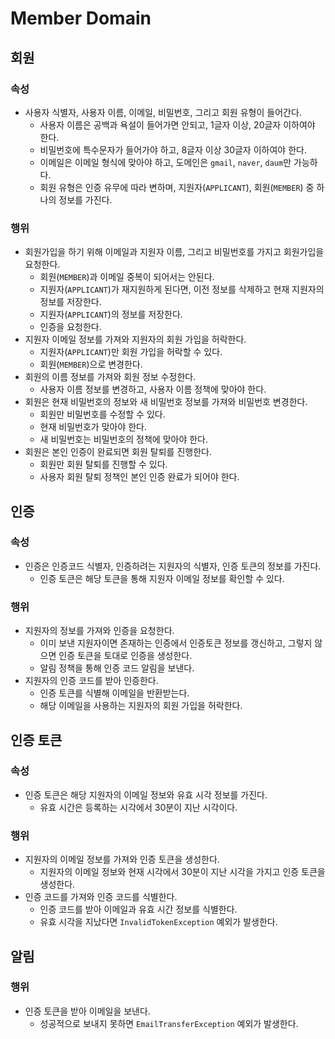 # Member Domain

## 회원

### 속성

- 사용자 식별자, 사용자 이름, 이메일, 비밀번호, 그리고 회원 유형이 들어간다.
    - 사용자 이름은 공백과 욕설이 들어가면 안되고, 1글자 이상, 20글자 이하여야 한다.
    - 비밀번호에 특수문자가 들어가야 하고, 8글자 이상 30글자 이하여야 한다.
    - 이메일은 이메일 형식에 맞아야 하고, 도메인은 `gmail`, `naver`, `daum`만 가능하다.
    - 회원 유형은 인증 유무에 따라 변하며, 지원자(`APPLICANT`), 회원(`MEMBER`) 중 하나의 정보를 가진다.

### 행위

- 회원가입을 하기 위해 이메일과 지원자 이름, 그리고 비밀번호를 가지고 회원가입을 요청한다.
    - 회원(`MEMBER`)과 이메일 중복이 되어서는 안된다.
    - 지원자(`APPLICANT`)가 재지원하게 된다면, 이전 정보를 삭제하고 현재 지원자의 정보를 저장한다.
    - 지원자(`APPLICANT`)의 정보를 저장한다.
    - 인증을 요청한다.
- 지원자 이메일 정보를 가져와 지원자의 회원 가입을 허락한다.
    - 지원자(`APPLICANT`)만 회원 가입을 허락할 수 있다.
    - 회원(`MEMBER`)으로 변경한다.
- 회원의 이름 정보를 가져와 회원 정보 수정한다.
    - 사용자 이름 정보를 변경하고, 사용자 이름 정책에 맞아야 한다.
- 회원은 현재 비밀번호의 정보와 새 비밀번호 정보를 가져와 비밀번호 변경한다.
    - 회원만 비밀번호를 수정할 수 있다.
    - 현재 비밀번호가 맞아야 한다.
    - 새 비밀번호는 비밀번호의 정책에 맞아야 한다.
- 회원은 본인 인증이 완료되면 회원 탈퇴를 진행한다.
    - 회원만 회원 탈퇴를 진행할 수 있다.
    - 사용자 회원 탈퇴 정책인 본인 인증 완료가 되어야 한다.

## 인증

### 속성

- 인증은 인증코드 식별자, 인증하려는 지원자의 식별자, 인증 토큰의 정보를 가진다.
    - 인증 토큰은 해당 토큰을 통해 지원자 이메일 정보를 확인할 수 있다.

### 행위

- 지원자의 정보를 가져와 인증을 요청한다.
    - 이미 보낸 지원자이면 존재하는 인증에서 인증토큰 정보를 갱신하고, 그렇지 않으면 인증 토큰을 토대로 인증을 생성한다.
    - 알림 정책을 통해 인증 코드 알림을 보낸다.
- 지원자의 인증 코드를 받아 인증한다.
    - 인증 토큰를 식별해 이메일을 반환받는다.
    - 해당 이메일을 사용하는 지원자의 회원 가입을 허락한다.

## 인증 토큰

### 속성

- 인증 토큰은 해당 지원자의 이메일 정보와 유효 시각 정보를 가진다.
    - 유효 시간은 등록하는 시각에서 30분이 지난 시각이다.

### 행위

- 지원자의 이메일 정보를 가져와 인증 토큰을 생성한다.
    - 지원자의 이메일 정보와 현재 시각에서 30분이 지난 시각을 가지고 인증 토큰을 생성한다.
- 인증 코드를 가져와 인증 코드를 식별한다.
    - 인증 코드를 받아 이메일과 유효 시간 정보를 식별한다.
    - 유효 시각을 지났다면 `InvalidTokenException` 예외가 발생한다.

## 알림

### 행위

- 인증 토큰을 받아 이메일을 보낸다.
    - 성공적으로 보내지 못하면 `EmailTransferException` 예외가 발생한다.
